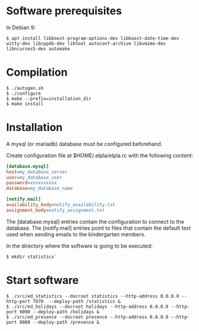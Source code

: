 Software prerequisites
======================

In Debian 9:

```shell
$ apt install libboost-program-options-dev libboost-date-time-dev witty-dev libcppdb-dev libtool autoconf-archive libvmime-dev  libncurses5-dev automake
```

Compilation
===========
```shell
$ ./autogen.sh
$ ./configure
$ make --prefix=installation_dir
$ make install
```

Installation
============

A mysql (or mariadb) database must be configured beforehand.

Create configuration file at $HOME/.elpla/elpla.rc with the following content:
```ini
[database.mysql]
host=my_database_server
user=my_database_user
password=xxxxxxxxxx
database=my_database_name

[notify.mail]
availability_body=notify_availability.txt
assignment_body=notify_assignment.txt
```

The [database.mysql] entries contain the configuration to connect to the database. The [notify.mail] entries point to files that contain the default text used when sending emails to the kindergarten members.

In the directory where the software is going to be executed:
```shell
$ mkdir statistics`
```

Start software
==============
```shell
$ ./src/ed_statistics --docroot statistics --http-address 0.0.0.0 --http-port 7070  --deploy-path /statistics &
$ ./src/ed_holidays --docroot holidays --http-address 0.0.0.0 --http-port 9090 --deploy-path /holidays &
$ ./src/ed_presence --docroot presence --http-address 0.0.0.0 --http-port 8080 --deploy-path /presence &
```
